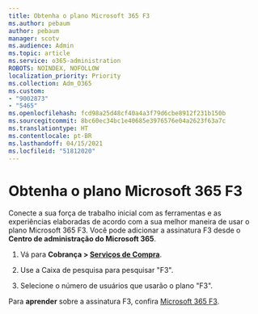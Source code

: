```yaml
---
title: Obtenha o plano Microsoft 365 F3
ms.author: pebaum
author: pebaum
manager: scotv
ms.audience: Admin
ms.topic: article
ms.service: o365-administration
ROBOTS: NOINDEX, NOFOLLOW
localization_priority: Priority
ms.collection: Adm_O365
ms.custom:
- "9002873"
- "5465"
ms.openlocfilehash: fcd98a25d48cf40a4a3f79d6cbe8912f231b150b
ms.sourcegitcommit: 8bc60ec34bc1e40685e3976576e04a2623f63a7c
ms.translationtype: HT
ms.contentlocale: pt-BR
ms.lasthandoff: 04/15/2021
ms.locfileid: "51812020"
---
```

# <a name="get-the-microsoft-365-f3-plan"></a>Obtenha o plano Microsoft 365 F3

Conecte a sua força de trabalho inicial com as ferramentas e as experiências elaboradas de acordo com a sua melhor maneira de usar o plano Microsoft 365 F3. Você pode adicionar a assinatura F3 desde o **Centro de administração do Microsoft 365**.

1. Vá para **Cobrança > [Serviços de Compra](https://go.microsoft.com/fwlink/p/?linkid=868433)**.

2. Use a Caixa de pesquisa para pesquisar "F3".

3. Selecione o número de usuários que usarão o plano "F3".

Para **aprender** sobre a assinatura F3, confira [Microsoft 365 F3](https://www.microsoft.com/microsoft-365/microsoft-365-enterprise-f3?activetab=pivot%3aoverviewtab).
